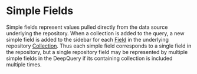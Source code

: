 # Simple Fields

Simple fields represent values pulled directly from the data source underlying the repository. When a collection is added to the query, a new simple field is added to the sidebar for each [Field](../Repository-Details.md#fields) in the underlying repository [Collection](../Repository-Details.md#collections). Thus each simple field corresponds to a single field in the repository, but a single repository field may be represented by multiple simple fields in the DeepQuery if its containing collection is included multiple times.